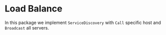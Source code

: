 # Load Balance

In this package we implement `ServiceDiscovery` with `Call` specific host and `Broadcast` all servers.